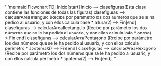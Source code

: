 '''mermaid
Flowchart TD;
    Inicio[start]
    Inicio --> clasefiguras(Esta clase contiene las funciones de todas las figuras)
    clasefiguras --> calcularAreaTriangulo (Recibe por parámetro los dos números que se le ha pedido al usuario, y con ellos calcula base * altura/2) --> Fin[end]
    clasefiguras --> calcularAreaRectangulo (Recibe por parámetro los dos números que se le ha pedido al usuario, y con ellos calcula lado * ancho) --> Fin[end]
    clasefiguras --> calcularAreaPentagono (Recibe por parámetro los dos números que se le ha pedido al usuario, y con ellos calcula perímetro * apotema/2) --> Fin[end]
    clasefiguras --> calcularAreaHexagono (Recibe por parámetro los dos números que se le ha pedido al usuario, y con ellos calcula perímetro * apotema/2) --> Fin[end]
'''